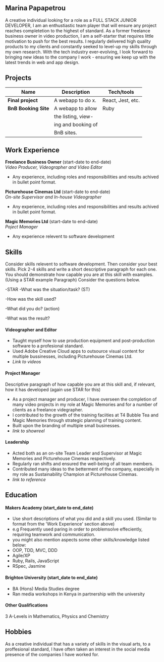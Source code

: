 ## Marina Papapetrou

A creative individual looking for a role as a FULL STACK JUNIOR DEVELOPER, I am an enthustiastic team player that will ensure any project reaches completetion to the highest of standard. As a former freelance business owner in video production, I am a self-starter that requires little motivation to push for the best results. I regularly delivered high quality products to my clients and constantly seeked to level-up my skills through my own research.  With the tech industry ever-evolving, I look forward to bringing new ideas to the company I work - ensuring we keep up with the latest trends in web and app design.

## Projects

| Name                         | Description       | Tech/tools        |
| ---------------------------- | ----------------- | ----------------- |
| **Final project**            | A webapp to do x. | React, Jest, etc. |
| **BnB Booking Site**         | A webapp to allow | Ruby              |
|                              | the listing, view-|                   |
|                              | ing and booking of|                   |
|                              | BnB sites.        |                   |

## Work Experience

**Freelance Business Owner** (start-date to end-date)  
_Video Producer, Videographer and Video Editor_

- Any experience, including roles and responsibilities and results achived in bullet point format.

**Picturehouse Cinemas Ltd** (start-date to end-date)  
_On-site Supervisor and In-house Videographer_

- Any experience, including roles and responsibilities and results achived in bullet point format.

**Magic Memories Ltd** (start-date to end-date)  
_Poject Manager_

- Any experience relevent to software development

## Skills

Consider skills relevent to software development. Then consider your best skills. Pick 2-4 skills and write a short descriptive paragraph for each one. You should demonstrate how capable you are at this skill with examples.
(Using a STAR example Paragraph) Consider the questions below.

-STAR
-What was the situation/task? (ST)

-How was the skill used?

-What did you do? (action)

-What was the result?


#### Videographer and Editor

- Taught myself how to use production equipment and post-production software to a profesional standard.
- Used Adobe Creative Cloud apps to outsource visual content for multiple bussinesses, including Picturehouse Cinemas Ltd.
- *Link to videos*

#### Project Manager

Descriptive paragraph of how capable you are at this skill and, if relevant, how it has developed (again use STAR for this)

- As a project manager and producer, I have overseen the completion of many video projects in my role at Magic Memories and for a number of clients as a freelance videgrapher.
- I contributed to the growth of the training faciities at T4 Bubble Tea and Magic Memories through strategic planning of training content.
- Built upon the branding of multiple small businesses.
- *link to showreel*

#### Leadership

- Acted both as an on-site Team Leader and Supervisor at Magic Memories and Picturehouse Cinemas respectively.
- Regularly ran shifts and ensured the well-being of all team members.
- Contributed many ideas to the betterment of the company, especially in my role as Sustainability Champion at Picturehouse Cinemas.
- *link to reference*

## Education

#### Makers Academy (start_date to end_date)
- Use short descriptions of what you did and a skill you used. (Similar to format from the 'Work Experience' section above)
- e.g Frequently used paring in order to problemsolve effeciently, requiring teamwork and communication.
- you might also mention aspects some other skills/knowledge listed below: 
- OOP, TDD, MVC, DDD
- Agile/XP
- Ruby, Rails, JavaScript
- RSpec, Jasmine

#### Brighton University (start_date to end_date)

- BA (Hons) Media Studies degree
- Ran media workshops in Kenya in partnership with the university

#### Other Qualifications

3 A-Levels in Mathematics, Physics and Chemistry

## Hobbies

As a creative individual that has a variety of skills in the visual arts, to a proffesional standard, I have often taken an interest in the social media presence of the companies I have worked for.
